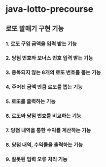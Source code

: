 # java-lotto-precourse

## 로또 발매기 구현 기능

### 1. 로또 구입 금액을 입력 받는 기능

### 2. 당첨 번호와 보너스 번호 입력 받는 기능

### 3. 중복되지 않는 6개의 로또 번호를 뽑는 기능

### 4. 주어진 금액 만큼 로또를 뽑는 기능

### 5. 로또를 출력하는 기능

### 6. 로또와 당첨 번호를 비교하는 기능

### 7. 당쳠 내역을 통한 수익률 계산하는 기능

### 8. 당첨 내역, 수익률을 출력하는 기능

### 9. 잘못된 입력 오류 처리 기능